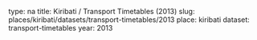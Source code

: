 type: na
title: Kiribati / Transport Timetables (2013)
slug: places/kiribati/datasets/transport-timetables/2013
place: kiribati
dataset: transport-timetables
year: 2013

